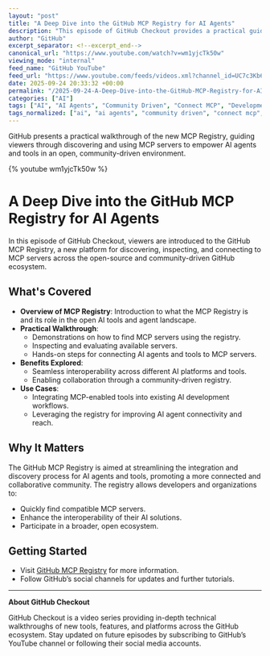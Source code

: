 ```yaml
---
layout: "post"
title: "A Deep Dive into the GitHub MCP Registry for AI Agents"
description: "This episode of GitHub Checkout provides a practical guide to the newly launched GitHub MCP Registry, showcasing how to discover, inspect, and connect to MCP servers. The walkthrough demonstrates enabling interoperability for AI agents and tools, emphasizing hands-on exploration of the open, community-driven MCP ecosystem on GitHub."
author: "GitHub"
excerpt_separator: <!--excerpt_end-->
canonical_url: "https://www.youtube.com/watch?v=wm1yjcTk50w"
viewing_mode: "internal"
feed_name: "GitHub YouTube"
feed_url: "https://www.youtube.com/feeds/videos.xml?channel_id=UC7c3Kb6jYCRj4JOHHZTxKsQ"
date: 2025-09-24 20:33:32 +00:00
permalink: "/2025-09-24-A-Deep-Dive-into-the-GitHub-MCP-Registry-for-AI-Agents.html"
categories: ["AI"]
tags: ["AI", "AI Agents", "Community Driven", "Connect MCP", "Development Tools", "Discover MCP", "GitHub", "GitHub Checkout", "Interoperability", "MCP", "MCP Registry", "Open Ecosystem", "Registry Tutorial", "Videos"]
tags_normalized: ["ai", "ai agents", "community driven", "connect mcp", "development tools", "discover mcp", "github", "github checkout", "interoperability", "mcp", "mcp registry", "open ecosystem", "registry tutorial", "videos"]
---
```


GitHub presents a practical walkthrough of the new MCP Registry, guiding viewers through discovering and using MCP servers to empower AI agents and tools in an open, community-driven environment.<!--excerpt_end-->

{% youtube wm1yjcTk50w %}

# A Deep Dive into the GitHub MCP Registry for AI Agents

In this episode of GitHub Checkout, viewers are introduced to the GitHub MCP Registry, a new platform for discovering, inspecting, and connecting to MCP servers across the open-source and community-driven GitHub ecosystem.

## What's Covered

- **Overview of MCP Registry**: Introduction to what the MCP Registry is and its role in the open AI tools and agent landscape.
- **Practical Walkthrough**:
  - Demonstrations on how to find MCP servers using the registry.
  - Inspecting and evaluating available servers.
  - Hands-on steps for connecting AI agents and tools to MCP servers.
- **Benefits Explored**:
  - Seamless interoperability across different AI platforms and tools.
  - Enabling collaboration through a community-driven registry.
- **Use Cases**:
  - Integrating MCP-enabled tools into existing AI development workflows.
  - Leveraging the registry for improving AI agent connectivity and reach.

## Why It Matters

The GitHub MCP Registry is aimed at streamlining the integration and discovery process for AI agents and tools, promoting a more connected and collaborative community. The registry allows developers and organizations to:

- Quickly find compatible MCP servers.
- Enhance the interoperability of their AI solutions.
- Participate in a broader, open ecosystem.

## Getting Started

- Visit [GitHub MCP Registry](https://github.com) for more information.
- Follow GitHub’s social channels for updates and further tutorials.

---

**About GitHub Checkout**

GitHub Checkout is a video series providing in-depth technical walkthroughs of new tools, features, and platforms across the GitHub ecosystem. Stay updated on future episodes by subscribing to GitHub’s YouTube channel or following their social media accounts.
